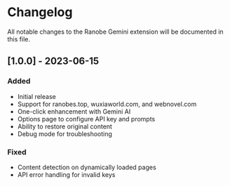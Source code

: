 # Changelog

All notable changes to the Ranobe Gemini extension will be documented in this file.

## [1.0.0] - 2023-06-15

### Added
- Initial release
- Support for ranobes.top, wuxiaworld.com, and webnovel.com
- One-click enhancement with Gemini AI
- Options page to configure API key and prompts
- Ability to restore original content
- Debug mode for troubleshooting

### Fixed
- Content detection on dynamically loaded pages
- API error handling for invalid keys
